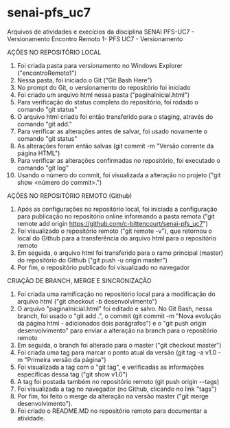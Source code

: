 # senai-pfs_uc7
Arquivos de atividades e execícios da disciplina SENAI PFS-UC7 - Versionamento
Encontro Remoto 1- PFS UC7 - Versionamento

AÇÕES NO REPOSITÓRIO LOCAL
1. Foi criada pasta para versionamento no Windows Explorer ("encontroRemoto1")
2. Nessa pasta, foi iniciado o Git ("Git Bash Here")
3. No prompt do Git, o versionamento do repositório foi iniciado
4. Foi criado um arquivo html nessa pasta ("paginaInicial.html")
5. Para verificação do status completo do repositório, foi rodado o comando "git status"
6. O arquivo html criado foi então transferido para o staging, através do comando "git add."
7. Para verificar as alterações antes de salvar, foi usado novamente o comando "git status"
8. As alterações foram então salvas (git commit -m "Versão corrente da página HTML")
9. Para verificar as alterações confirmadas no repositório, foi executado o comando "git log"
10. Usando o número do commit, foi visualizada a alteração no projeto ("git show <número do commit>.")

AÇÕES NO REPOSITÓRIO REMOTO (Github)
1. Após as configurações no repositório local, foi iniciada a configuração para publicação no repositório online informando a pasta remota ("git remote add origin https://github.com/c-bittencourt/senai-pfs_uc7")
2. Foi visualizado o repositório remoto ("git remote -v"), que retornou o local do Github para a transferência do arquivo html para o repositório remoto
3. Em seguida, o arquivo html foi transferido para o ramo principal (master) do repositório do Github ("git push -u origin master")
4. Por fim, o repositório publicado foi visualizado no navegador

CRIAÇÃO DE BRANCH, MERGE E SINCRONIZAÇÃO
1. Foi criada uma ramificação no repositório local para a modificação do arquivo html ("git checkout -b desenvolvimento")
2. O arquivo "paginaInicial.html" foi editado e salvo. No Git Bash, nessa branch, foi usado o "git add .", o commit (git commit -m "Nova evolução da página html - adicionados dois parágrafos") e o "git push origin desenvolvimento" para enviar a alteração na branch para o repositório remoto
3. Em seguida, o branch foi alterado para o master ("git checkout master")
4. Foi criada uma tag para marcar o ponto atual da versão (git tag -a v1.0 -m "Primeira versão da página")
5. Foi visualizada a tag com o "git tag", e verificadas as informações específicas dessa tag ("git show v1.0")
6. A tag foi postada também no repositório remoto (git push origin --tags)
7. Foi visualizada a tag no navegador (no Github, clicando no link "tags")
8. Por fim, foi feito o merge da alteração na versão master ("git merge desenvolvimento").
9. Foi criado o README.MD no repositório remoto para documentar a atividade.

